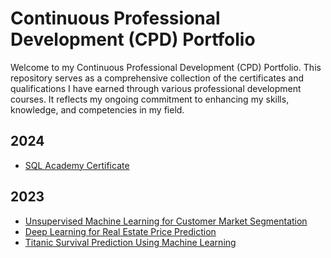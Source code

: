 # Continuous Professional Development (CPD) Portfolio

Welcome to my Continuous Professional Development (CPD) Portfolio. This
repository serves as a comprehensive collection of the certificates and
qualifications I have earned through various professional development courses.
It reflects my ongoing commitment to enhancing my skills, knowledge, and
competencies in my field.

## 2024

- [SQL Academy Certificate](https://github.com/vladimir-skvortsov/CPD/blob/master/SQL%20Academy%20Certificate.pdf)

## 2023

- [Unsupervised Machine Learning for Customer Market Segmentation](https://github.com/vladimir-skvortsov/CPD/blob/master/Unsupervised%20Machine%20Learning%20for%20Customer%20Market%20Segmentation.pdf)
- [Deep Learning for Real Estate Price Prediction](https://github.com/vladimir-skvortsov/CPD/blob/master/Deep%20Learning%20for%20Real%20Estate%20Price%20Prediction.pdf)
- [Titanic Survival Prediction Using Machine Learning](https://github.com/vladimir-skvortsov/CPD/blob/master/Titanic%20Survival%20Prediction%20Using%20Machine%20Learning.pdf)
